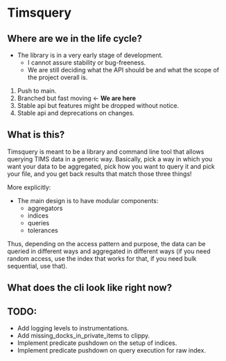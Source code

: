 
# Timsquery

## Where are we in the life cycle?

- The library is in a very early stage of development.
    - I cannot assure stability or bug-freeness.
    - We are still deciding what the API should be and what the scope of the project overall is.

1. Push to main.
2. Branched but fast moving <- **We are here**
3. Stable api but features might be dropped without notice.
4. Stable api and deprecations on changes.

## What is this?

Timsquery is meant to be a library and command line tool that allows querying TIMS data in a generic way.
Basically, pick a way in which you want your data to be aggregated, pick how you want to query it and pick
your file, and you get back results that match those three things!

More explicitly:
- The main design is to have modular components:
    - aggregators
    - indices
    - queries
    - tolerances

Thus, depending on the access pattern and purpose, the data can be queried in
different ways and aggregated in different ways (if you need random
access, use the index that works for that, if you need bulk
sequential, use that).

## What does the cli look like right now?


##  TODO:

- Add logging levels to instrumentations.
- Add missing_docks_in_private_items to clippy.
- Implement predicate pushdown on the setup of indices.
- Implement predicate pushdown on query execution for raw index.
